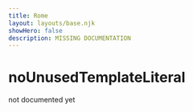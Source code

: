 ```yaml
---
title: Rome
layout: layouts/base.njk
showHero: false
description: MISSING DOCUMENTATION
---
```


# noUnusedTemplateLiteral

not documented yet
